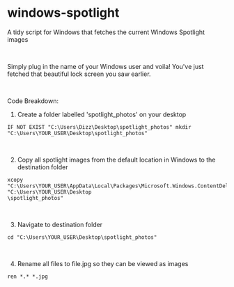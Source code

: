 # windows-spotlight
A tidy script for Windows that fetches the current Windows Spotlight images

<br>

Simply plug in the name of your Windows user and voila! You've just fetched that beautiful lock screen you saw earlier.

<br>

Code Breakdown:

1) Create a folder labelled 'spotlight_photos' on your desktop
```
IF NOT EXIST "C:\Users\Dizz\Desktop\spotlight_photos" mkdir "C:\Users\YOUR_USER\Desktop\spotlight_photos"
```

<br>

2) Copy all spotlight images from the default location in Windows to the destination folder
```
xcopy "C:\Users\YOUR_USER\AppData\Local\Packages\Microsoft.Windows.ContentDeliveryManager_cw5n1h2txyewy\LocalState\Assets\*" "C:\Users\YOUR_USER\Desktop
\spotlight_photos"
```

<br>

3) Navigate to destination folder
```
cd "C:\Users\YOUR_USER\Desktop\spotlight_photos"
```

<br>

4) Rename all files to file.jpg so they can be viewed as images
```
ren *.* *.jpg
```

